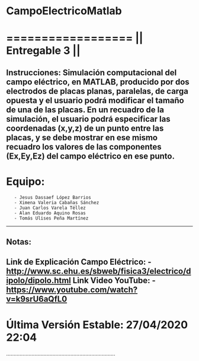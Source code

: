 # CampoElectricoMatlab
==================
|| Entregable 3 ||
===================
Instrucciones: Simulación computacional del campo eléctrico, en MATLAB, 
producido por dos electrodos de placas planas, paralelas, de carga opuesta y el usuario podrá modificar el tamaño de una de las placas. 
En un recuadro de la simulación, el usuario podrá especificar las coordenadas (x,y,z) de un punto entre las placas, y se debe mostrar en 
ese mismo recuadro los valores de las componentes (Ex,Ey,Ez) del campo eléctrico en ese punto.
------------------------------------------------------------------------
Equipo:
=======
       - Jesus Dassaef López Barrios
       - Ximena Valeria Cabañas Sánchez
       - Juan Carlos Varela Téllez
       - Alan Eduardo Aquino Rosas
       - Tomás Ulises Peña Martínez
-------------------------------------------------------------------------
Notas:
------
   Link de Explicación Campo Eléctrico:
       - http://www.sc.ehu.es/sbweb/fisica3/electrico/dipolo/dipolo.html
   Link Video YouTube:
       - https://www.youtube.com/watch?v=k9srU6aQfL0
-------------------------------------------------------------------------
Última Versión Estable: 27/04/2020 22:04
=========================================================================

.........................................................................
